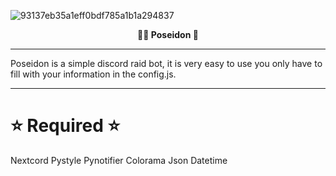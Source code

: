 ![93137eb35a1eff0bdf785a1b1a294837](https://user-images.githubusercontent.com/86504182/194375559-d0cb91b1-a3b9-4f76-afcc-cb3eaaa589d2.png)

<p align="center"><strong>
  🧜‍♂ Poseidon 🧜‍
</strong></p>

<hr>

Poseidon is a simple discord raid bot, it is very easy to use you only have to fill with your information in the config.js.

<hr>


# ⭐ Required ⭐ 

Nextcord 
Pystyle 
Pynotifier
Colorama
Json
Datetime


